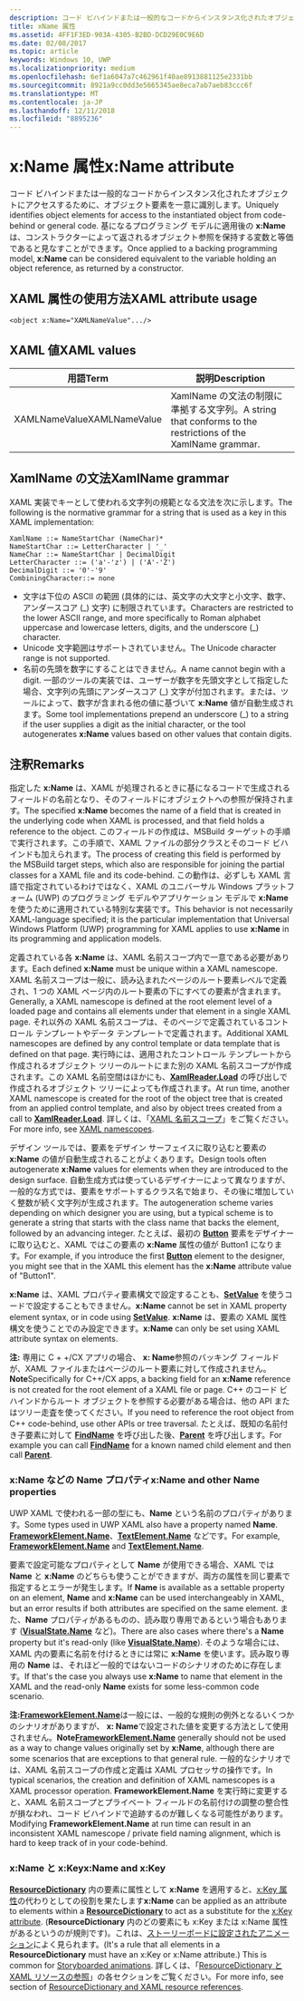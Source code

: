 ```yaml
---
description: コード ビハインドまたは一般的なコードからインスタンス化されたオブジェクトにアクセスするために、オブジェクト要素を一意に識別します。
title: xName 属性
ms.assetid: 4FF1F3ED-903A-4305-B2BD-DCD29E0C9E6D
ms.date: 02/08/2017
ms.topic: article
keywords: Windows 10, UWP
ms.localizationpriority: medium
ms.openlocfilehash: 6ef1a6047a7c462961f40ae8913881125e2331bb
ms.sourcegitcommit: 8921a9cc0dd3e5665345ae8eca7ab7aeb83ccc6f
ms.translationtype: MT
ms.contentlocale: ja-JP
ms.lasthandoff: 12/11/2018
ms.locfileid: "8895236"
---
```

# <a name="xname-attribute"></a><span data-ttu-id="9ccfc-104">x:Name 属性</span><span class="sxs-lookup"><span data-stu-id="9ccfc-104">x:Name attribute</span></span>


<span data-ttu-id="9ccfc-105">コード ビハインドまたは一般的なコードからインスタンス化されたオブジェクトにアクセスするために、オブジェクト要素を一意に識別します。</span><span class="sxs-lookup"><span data-stu-id="9ccfc-105">Uniquely identifies object elements for access to the instantiated object from code-behind or general code.</span></span> <span data-ttu-id="9ccfc-106">基になるプログラミング モデルに適用後の **x:Name** は、コンストラクターによって返されるオブジェクト参照を保持する変数と等価であると見なすことができます。</span><span class="sxs-lookup"><span data-stu-id="9ccfc-106">Once applied to a backing programming model, **x:Name** can be considered equivalent to the variable holding an object reference, as returned by a constructor.</span></span>

## <a name="xaml-attribute-usage"></a><span data-ttu-id="9ccfc-107">XAML 属性の使用方法</span><span class="sxs-lookup"><span data-stu-id="9ccfc-107">XAML attribute usage</span></span>

``` syntax
<object x:Name="XAMLNameValue".../>
```

## <a name="xaml-values"></a><span data-ttu-id="9ccfc-108">XAML 値</span><span class="sxs-lookup"><span data-stu-id="9ccfc-108">XAML values</span></span>

| <span data-ttu-id="9ccfc-109">用語</span><span class="sxs-lookup"><span data-stu-id="9ccfc-109">Term</span></span> | <span data-ttu-id="9ccfc-110">説明</span><span class="sxs-lookup"><span data-stu-id="9ccfc-110">Description</span></span> |
|------|-------------|
| <span data-ttu-id="9ccfc-111">XAMLNameValue</span><span class="sxs-lookup"><span data-stu-id="9ccfc-111">XAMLNameValue</span></span> | <span data-ttu-id="9ccfc-112">XamlName の文法の制限に準拠する文字列。</span><span class="sxs-lookup"><span data-stu-id="9ccfc-112">A string that conforms to the restrictions of the XamlName grammar.</span></span> |

##  <a name="xamlname-grammar"></a><span data-ttu-id="9ccfc-113">XamlName の文法</span><span class="sxs-lookup"><span data-stu-id="9ccfc-113">XamlName grammar</span></span>

<span data-ttu-id="9ccfc-114">XAML 実装でキーとして使われる文字列の規範となる文法を次に示します。</span><span class="sxs-lookup"><span data-stu-id="9ccfc-114">The following is the normative grammar for a string that is used as a key in this XAML implementation:</span></span>

``` syntax
XamlName ::= NameStartChar (NameChar)*
NameStartChar ::= LetterCharacter | '_'
NameChar ::= NameStartChar | DecimalDigit
LetterCharacter ::= ('a'-'z') | ('A'-'Z')
DecimalDigit ::= '0'-'9'
CombiningCharacter::= none
```

-   <span data-ttu-id="9ccfc-115">文字は下位の ASCII の範囲 (具体的には、英文字の大文字と小文字、数字、アンダースコア (\_) 文字) に制限されています。</span><span class="sxs-lookup"><span data-stu-id="9ccfc-115">Characters are restricted to the lower ASCII range, and more specifically to Roman alphabet uppercase and lowercase letters, digits, and the underscore (\_) character.</span></span>
-   <span data-ttu-id="9ccfc-116">Unicode 文字範囲はサポートされていません。</span><span class="sxs-lookup"><span data-stu-id="9ccfc-116">The Unicode character range is not supported.</span></span>
-   <span data-ttu-id="9ccfc-117">名前の先頭を数字にすることはできません。</span><span class="sxs-lookup"><span data-stu-id="9ccfc-117">A name cannot begin with a digit.</span></span> <span data-ttu-id="9ccfc-118">一部のツールの実装では、ユーザーが数字を先頭文字として指定した場合、文字列の先頭にアンダースコア (\_) 文字が付加されます。または、ツールによって、数字が含まれる他の値に基づいて **x:Name** 値が自動生成されます。</span><span class="sxs-lookup"><span data-stu-id="9ccfc-118">Some tool implementations prepend an underscore (\_) to a string if the user supplies a digit as the initial character, or the tool autogenerates **x:Name** values based on other values that contain digits.</span></span>

## <a name="remarks"></a><span data-ttu-id="9ccfc-119">注釈</span><span class="sxs-lookup"><span data-stu-id="9ccfc-119">Remarks</span></span>

<span data-ttu-id="9ccfc-120">指定した **x:Name** は、XAML が処理されるときに基になるコードで生成されるフィールドの名前となり、そのフィールドにオブジェクトへの参照が保持されます。</span><span class="sxs-lookup"><span data-stu-id="9ccfc-120">The specified **x:Name** becomes the name of a field that is created in the underlying code when XAML is processed, and that field holds a reference to the object.</span></span> <span data-ttu-id="9ccfc-121">このフィールドの作成は、MSBuild ターゲットの手順で実行されます。この手順で、XAML ファイルの部分クラスとそのコード ビハインドも加えられます。</span><span class="sxs-lookup"><span data-stu-id="9ccfc-121">The process of creating this field is performed by the MSBuild target steps, which also are responsible for joining the partial classes for a XAML file and its code-behind.</span></span> <span data-ttu-id="9ccfc-122">この動作は、必ずしも XAML 言語で指定されているわけではなく、XAML のユニバーサル Windows プラットフォーム (UWP) のプログラミング モデルやアプリケーション モデルで **x:Name** を使うために適用されている特別な実装です。</span><span class="sxs-lookup"><span data-stu-id="9ccfc-122">This behavior is not necessarily XAML-language specified; it is the particular implementation that Universal Windows Platform (UWP) programming for XAML applies to use **x:Name** in its programming and application models.</span></span>

<span data-ttu-id="9ccfc-123">定義されている各 **x:Name** は、XAML 名前スコープ内で一意である必要があります。</span><span class="sxs-lookup"><span data-stu-id="9ccfc-123">Each defined **x:Name** must be unique within a XAML namescope.</span></span> <span data-ttu-id="9ccfc-124">XAML 名前スコープは一般に、読み込まれたページのルート要素レベルで定義され、1 つの XAML ページ内のルート要素の下にすべての要素が含まれます。</span><span class="sxs-lookup"><span data-stu-id="9ccfc-124">Generally, a XAML namescope is defined at the root element level of a loaded page and contains all elements under that element in a single XAML page.</span></span> <span data-ttu-id="9ccfc-125">それ以外の XAML 名前スコープは、そのページで定義されているコントロール テンプレートやデータ テンプレートで定義されます。</span><span class="sxs-lookup"><span data-stu-id="9ccfc-125">Additional XAML namescopes are defined by any control template or data template that is defined on that page.</span></span> <span data-ttu-id="9ccfc-126">実行時には、適用されたコントロール テンプレートから作成されるオブジェクト ツリーのルートにまた別の XAML 名前スコープが作成されます。この XAML 名前空間はほかにも、[**XamlReader.Load**](https://msdn.microsoft.com/library/windows/apps/br228048) の呼び出しで作成されるオブジェクト ツリーによっても作成されます。</span><span class="sxs-lookup"><span data-stu-id="9ccfc-126">At run time, another XAML namescope is created for the root of the object tree that is created from an applied control template, and also by object trees created from a call to [**XamlReader.Load**](https://msdn.microsoft.com/library/windows/apps/br228048).</span></span> <span data-ttu-id="9ccfc-127">詳しくは、「[XAML 名前スコープ](xaml-namescopes.md)」をご覧ください。</span><span class="sxs-lookup"><span data-stu-id="9ccfc-127">For more info, see [XAML namescopes](xaml-namescopes.md).</span></span>

<span data-ttu-id="9ccfc-128">デザイン ツールでは、要素をデザイン サーフェイスに取り込むと要素の **x:Name** の値が自動生成されることがよくあります。</span><span class="sxs-lookup"><span data-stu-id="9ccfc-128">Design tools often autogenerate **x:Name** values for elements when they are introduced to the design surface.</span></span> <span data-ttu-id="9ccfc-129">自動生成方式は使っているデザイナーによって異なりますが、一般的な方式では、要素をサポートするクラス名で始まり、その後に増加していく整数が続く文字列が生成されます。</span><span class="sxs-lookup"><span data-stu-id="9ccfc-129">The autogeneration scheme varies depending on which designer you are using, but a typical scheme is to generate a string that starts with the class name that backs the element, followed by an advancing integer.</span></span> <span data-ttu-id="9ccfc-130">たとえば、最初の [**Button**](https://msdn.microsoft.com/library/windows/apps/br209265) 要素をデザイナーに取り込むと、XAML ではこの要素の **x:Name** 属性の値が Button1 になります。</span><span class="sxs-lookup"><span data-stu-id="9ccfc-130">For example, if you introduce the first [**Button**](https://msdn.microsoft.com/library/windows/apps/br209265) element to the designer, you might see that in the XAML this element has the **x:Name** attribute value of "Button1".</span></span>

<span data-ttu-id="9ccfc-131">**x:Name** は、XAML プロパティ要素構文で設定することも、[**SetValue**](https://msdn.microsoft.com/library/windows/apps/br242361) を使うコードで設定することもできません。</span><span class="sxs-lookup"><span data-stu-id="9ccfc-131">**x:Name** cannot be set in XAML property element syntax, or in code using [**SetValue**](https://msdn.microsoft.com/library/windows/apps/br242361).</span></span> <span data-ttu-id="9ccfc-132">**x:Name** は、要素の XAML 属性構文を使うことでのみ設定できます。</span><span class="sxs-lookup"><span data-stu-id="9ccfc-132">**x:Name** can only be set using XAML attribute syntax on elements.</span></span>

<span data-ttu-id="9ccfc-133">**注:** 専用に C + +/CX アプリの場合、 **x: Name**参照のバッキング フィールドが、XAML ファイルまたはページのルート要素に対して作成されません。</span><span class="sxs-lookup"><span data-stu-id="9ccfc-133">**Note**Specifically for C++/CX apps, a backing field for an **x:Name** reference is not created for the root element of a XAML file or page.</span></span> <span data-ttu-id="9ccfc-134">C++ のコード ビハインドからルート オブジェクトを参照する必要がある場合は、他の API またはツリー走査を使ってください。</span><span class="sxs-lookup"><span data-stu-id="9ccfc-134">If you need to reference the root object from C++ code-behind, use other APIs or tree traversal.</span></span> <span data-ttu-id="9ccfc-135">たとえば、既知の名前付き子要素に対して [**FindName**](https://msdn.microsoft.com/library/windows/apps/br208715) を呼び出した後、[**Parent**](https://msdn.microsoft.com/library/windows/apps/br208739) を呼び出します。</span><span class="sxs-lookup"><span data-stu-id="9ccfc-135">For example you can call [**FindName**](https://msdn.microsoft.com/library/windows/apps/br208715) for a known named child element and then call [**Parent**](https://msdn.microsoft.com/library/windows/apps/br208739).</span></span>

### <a name="xname-and-other-name-properties"></a><span data-ttu-id="9ccfc-136">x:Name などの Name プロパティ</span><span class="sxs-lookup"><span data-stu-id="9ccfc-136">x:Name and other Name properties</span></span>

<span data-ttu-id="9ccfc-137">UWP XAML で使われる一部の型にも、**Name** という名前のプロパティがあります。</span><span class="sxs-lookup"><span data-stu-id="9ccfc-137">Some types used in UWP XAML also have a property named **Name**.</span></span> <span data-ttu-id="9ccfc-138">[**FrameworkElement.Name**](https://msdn.microsoft.com/library/windows/apps/br208735)、[**TextElement.Name**](https://msdn.microsoft.com/library/windows/apps/hh702125) などです。</span><span class="sxs-lookup"><span data-stu-id="9ccfc-138">For example, [**FrameworkElement.Name**](https://msdn.microsoft.com/library/windows/apps/br208735) and [**TextElement.Name**](https://msdn.microsoft.com/library/windows/apps/hh702125).</span></span>

<span data-ttu-id="9ccfc-139">要素で設定可能なプロパティとして **Name** が使用できる場合、XAML では **Name** と **x:Name** のどちらも使うことができますが、両方の属性を同じ要素で指定するとエラーが発生します。</span><span class="sxs-lookup"><span data-stu-id="9ccfc-139">If **Name** is available as a settable property on an element, **Name** and **x:Name** can be used interchangeably in XAML, but an error results if both attributes are specified on the same element.</span></span> <span data-ttu-id="9ccfc-140">また、**Name** プロパティがあるものの、読み取り専用であるという場合もあります ([**VisualState.Name**](https://msdn.microsoft.com/library/windows/apps/br209031) など)。</span><span class="sxs-lookup"><span data-stu-id="9ccfc-140">There are also cases where there's a **Name** property but it's read-only (like [**VisualState.Name**](https://msdn.microsoft.com/library/windows/apps/br209031)).</span></span> <span data-ttu-id="9ccfc-141">そのような場合には、XAML 内の要素に名前を付けるときには常に **x:Name** を使います。読み取り専用の **Name** は、それほど一般的ではないコードのシナリオのために存在します。</span><span class="sxs-lookup"><span data-stu-id="9ccfc-141">If that's the case you always use **x:Name** to name that element in the XAML and the read-only **Name** exists for some less-common code scenario.</span></span>

<span data-ttu-id="9ccfc-142">**注:**[**FrameworkElement.Name**](https://msdn.microsoft.com/library/windows/apps/br208735)は一般には、一般的な規則の例外となるいくつかのシナリオがありますが、 **x: Name**で設定された値を変更する方法として使用されません。</span><span class="sxs-lookup"><span data-stu-id="9ccfc-142">**Note**[**FrameworkElement.Name**](https://msdn.microsoft.com/library/windows/apps/br208735) generally should not be used as a way to change values originally set by **x:Name**, although there are some scenarios that are exceptions to that general rule.</span></span> <span data-ttu-id="9ccfc-143">一般的なシナリオでは、XAML 名前スコープの作成と定義は XAML プロセッサの操作です。</span><span class="sxs-lookup"><span data-stu-id="9ccfc-143">In typical scenarios, the creation and definition of XAML namescopes is a XAML processor operation.</span></span> <span data-ttu-id="9ccfc-144">**FrameworkElement.Name** を実行時に変更すると、XAML 名前スコープとプライベート フィールドの名前付けの調整の整合性が損なわれ、コード ビハインドで追跡するのが難しくなる可能性があります。</span><span class="sxs-lookup"><span data-stu-id="9ccfc-144">Modifying **FrameworkElement.Name** at run time can result in an inconsistent XAML namescope / private field naming alignment, which is hard to keep track of in your code-behind.</span></span>

### <a name="xname-and-xkey"></a><span data-ttu-id="9ccfc-145">x:Name と x:Key</span><span class="sxs-lookup"><span data-stu-id="9ccfc-145">x:Name and x:Key</span></span>

<span data-ttu-id="9ccfc-146">[**ResourceDictionary**](https://msdn.microsoft.com/library/windows/apps/br208794) 内の要素に属性として **x:Name** を適用すると、[x:Key 属性](x-key-attribute.md)の代わりとしての役割を果たします</span><span class="sxs-lookup"><span data-stu-id="9ccfc-146">**x:Name** can be applied as an attribute to elements within a [**ResourceDictionary**](https://msdn.microsoft.com/library/windows/apps/br208794) to act as a substitute for the [x:Key attribute](x-key-attribute.md).</span></span> <span data-ttu-id="9ccfc-147">(**ResourceDictionary** 内のどの要素にも x:Key または x:Name 属性があるというのが規則です)。これは、[ストーリーボードに設定されたアニメーション](https://msdn.microsoft.com/library/windows/apps/mt187354)によく見られます。</span><span class="sxs-lookup"><span data-stu-id="9ccfc-147">(It's a rule that all elements in a **ResourceDictionary** must have an x:Key or x:Name attribute.) This is common for [Storyboarded animations](https://msdn.microsoft.com/library/windows/apps/mt187354).</span></span> <span data-ttu-id="9ccfc-148">詳しくは、「[ResourceDictionary と XAML リソースの参照](https://msdn.microsoft.com/library/windows/apps/mt187273)」の各セクションをご覧ください。</span><span class="sxs-lookup"><span data-stu-id="9ccfc-148">For more info, see section of [ResourceDictionary and XAML resource references](https://msdn.microsoft.com/library/windows/apps/mt187273).</span></span>


